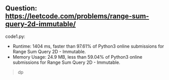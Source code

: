 ## Question: https://leetcode.com/problems/range-sum-query-2d-immutable/

code1.py:
* Runtime: 1404 ms, faster than 97.61% of Python3 online submissions for Range Sum Query 2D - Immutable.
* Memory Usage: 24.9 MB, less than 59.04% of Python3 online submissions for Range Sum Query 2D - Immutable.
> dp